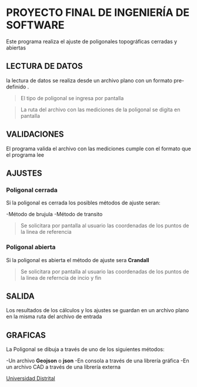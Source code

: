 # PROYECTO FINAL DE INGENIERÍA DE SOFTWARE 

Este  programa realiza el ajuste de  poligonales topográficas  cerradas y abiertas 

## LECTURA DE DATOS 
la lectura de datos se realiza desde un archivo plano con un formato pre-definido .

>El tipo de poligonal se ingresa por pantalla 

> La ruta del archivo con las mediciones de la poligonal  se digita en pantalla 

## VALIDACIONES 
El programa valida el archivo con las mediciones cumple con el formato que el programa lee 

## AJUSTES 

### Poligonal cerrada
Si la poligonal es cerrada los posibles métodos de ajuste seran: 

-Método de brujula
-Método de transito

>Se solicitara por pantalla al usuario las coordenadas de los puntos de la linea de referencia 

### Poligonal abierta 
Si la poligonal es abierta el método de ajuste sera **Crandall**

>Se solicitara por pantalla al usuario las coordenadas de los puntos de la linea de referncia de incio y fin

## SALIDA
Los resultados  de los cálculos y los ajustes  se guardan en un archivo plano en la misma ruta del archivo de entrada

## GRAFICAS 
La Poligonal se dibuja a través de uno de los siguientes métodos: 

-Un archivo  **Geojson** o **json**
-En consola a través de una librería gráfica 
-En un archivo CAD a través de  una librería externa 

[Universidad Distrital](https://www.udistrital.edu.co)
